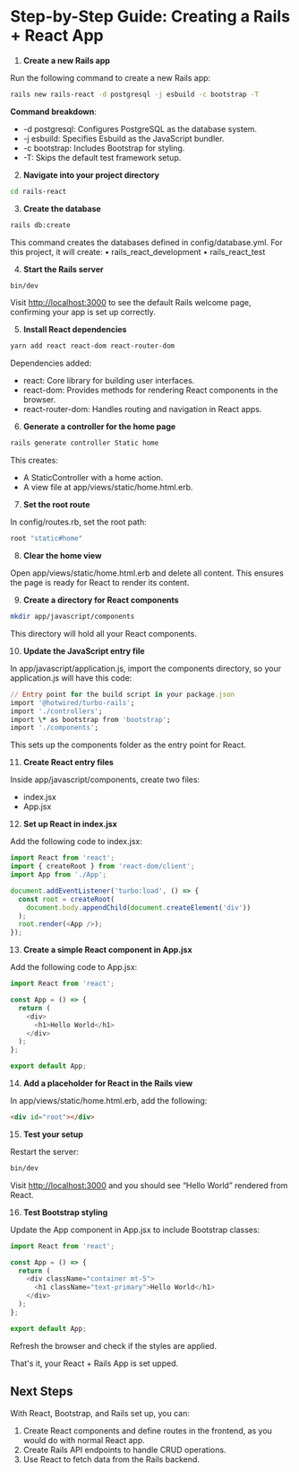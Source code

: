# Step-by-Step Guide: Creating a Rails + React App

1. **Create a new Rails app**

Run the following command to create a new Rails app:

```bash
rails new rails-react -d postgresql -j esbuild -c bootstrap -T
```

**Command breakdown**:

- -d postgresql: Configures PostgreSQL as the database system.
- -j esbuild: Specifies Esbuild as the JavaScript bundler.
- -c bootstrap: Includes Bootstrap for styling.
- -T: Skips the default test framework setup.

2. **Navigate into your project directory**

```bash
cd rails-react
```

3. **Create the database**

```bash
rails db:create
```

This command creates the databases defined in config/database.yml. For this project, it will create:
• rails_react_development
• rails_react_test

4. **Start the Rails server**

```bash
bin/dev
```

Visit <http://localhost:3000> to see the default Rails welcome page, confirming your app is set up correctly.

5. **Install React dependencies**

```bash
yarn add react react-dom react-router-dom
```

Dependencies added:

- react: Core library for building user interfaces.
- react-dom: Provides methods for rendering React components in the browser.
- react-router-dom: Handles routing and navigation in React apps.

6. **Generate a controller for the home page**

```bash
rails generate controller Static home
```

This creates:

- A StaticController with a home action.
- A view file at app/views/static/home.html.erb.

7. **Set the root route**

In config/routes.rb, set the root path:

```ruby
root "static#home"
```

8. **Clear the home view**

Open app/views/static/home.html.erb and delete all content. This ensures the page is ready for React to render its content.

9. **Create a directory for React components**

```bash
mkdir app/javascript/components
```

This directory will hold all your React components.

10. **Update the JavaScript entry file**

In app/javascript/application.js, import the components directory, so your application.js will have this code:

```ruby
// Entry point for the build script in your package.json
import '@hotwired/turbo-rails';
import './controllers';
import \* as bootstrap from 'bootstrap';
import './components';
```

This sets up the components folder as the entry point for React.

11. **Create React entry files**

Inside app/javascript/components, create two files:

- index.jsx
- App.jsx

12. **Set up React in index.jsx**

Add the following code to index.jsx:

```JavaScript
import React from 'react';
import { createRoot } from 'react-dom/client';
import App from './App';

document.addEventListener('turbo:load', () => {
  const root = createRoot(
    document.body.appendChild(document.createElement('div'))
  );
  root.render(<App />);
});
```

13. **Create a simple React component in App.jsx**

Add the following code to App.jsx:

```JavaScript
import React from 'react';

const App = () => {
  return (
    <div>
      <h1>Hello World</h1>
    </div>
  );
};

export default App;
```

14. **Add a placeholder for React in the Rails view**

In app/views/static/home.html.erb, add the following:

```HTML
<div id="root"></div>
```

15. **Test your setup**

Restart the server:

```bash
bin/dev
```

Visit <http://localhost:3000> and you should see “Hello World” rendered from React.

16. **Test Bootstrap styling**

Update the App component in App.jsx to include Bootstrap classes:

```JavaScript
import React from 'react';

const App = () => {
  return (
    <div className="container mt-5">
      <h1 className="text-primary">Hello World</h1>
    </div>
  );
};

export default App;
```

Refresh the browser and check if the styles are applied.

That's it, your React + Rails App is set upped.

## Next Steps

With React, Bootstrap, and Rails set up, you can:

1. Create React components and define routes in the frontend, as you would do with normal React app.
2. Create Rails API endpoints to handle CRUD operations.
3. Use React to fetch data from the Rails backend.

